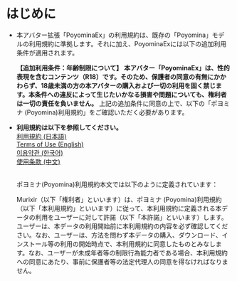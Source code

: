 # はじめに
- 本アバター拡張「PoyominaEx」の利用規約は、既存の「Poyomina」モデルの利用規約に準拠します。それに加え、PoyominaExには以下の追加利用条件が適用されます。 
  
  **【追加利用条件：年齢制限について】** **本アバター「PoyominaEx」は、性的表現を含むコンテンツ（R18）です。そのため、保護者の同意の有無にかかわらず、18歳未満の方の本アバターの購入および一切の利用を固く禁じます。本条件への違反によって生じたいかなる損害や問題についても、権利者は一切の責任を負いません。** 上記の追加条件に同意の上で、以下の「ポヨミナ (Poyomina)利用規約」をご確認いただく必要があります。
  
  
  
- **利用規約は以下を参照してください。**<br>
  <a href="https://murixirworkshop.github.io/Poyomina_Manual/License/20250908110914vn3license_ja.pdf" target="_blank">利用規約 (日本語)</a><br>
  <a href="https://murixirworkshop.github.io/Poyomina_Manual/License/20250908110914vn3license_en.pdf" target="_blank">Terms of Use (English)</a><br>
  <a href="https://murixirworkshop.github.io/Poyomina_Manual/License/20250908110914vn3license_ko.pdf" target="_blank">이용약관 (한국어)</a><br>
  <a href="https.murixirworkshop.github.io/Poyomina_Manual/License/20250908110914vn3license_zh.pdf" target="_blank">使用条款 (中文)</a><br>
  <br>
  
  
  
  ポヨミナ(Poyomina)利用規約本文では以下のように定義されています：
  
  Murixir（以下「権利者」といいます）は、ポヨミナ (Poyomina)利用規約（以下「本利用規約」といいます）に従って、本利用規約に定義される本データの利用をユーザーに対して許諾（以下「本許諾」といいます）します。ユーザーは、本データの利用開始前に本利用規約の内容を必ず確認してください。なお、ユーザーは、方法を問わず本データの購入、ダウンロード、インストール等の利用の開始時点で、本利用規約に同意したものとみなします。なお、ユーザーが未成年者等の制限行為能力者である場合、本利用規約への同意にあたり、事前に保護者等の法定代理人の同意を得なければなりません。